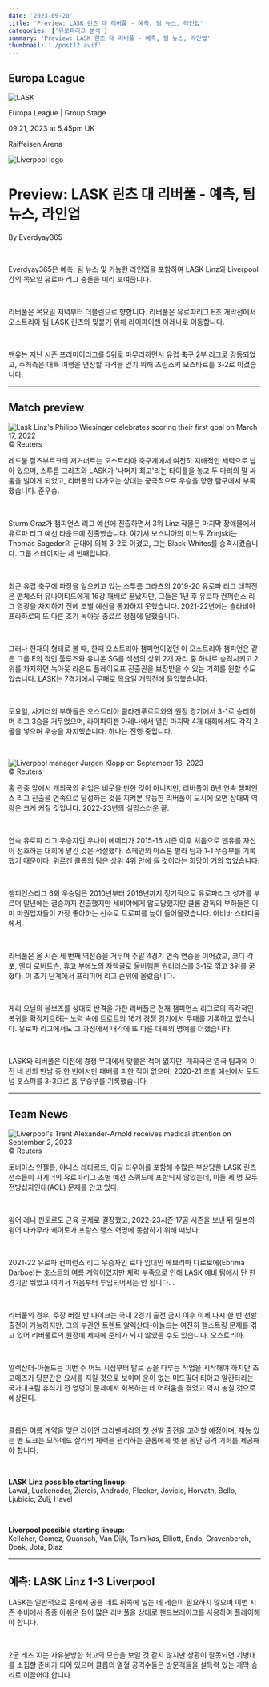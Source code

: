 ```yaml
---
date: '2023-09-20'
title: 'Preview: LASK 린츠 대 리버풀 - 예측, 팀 뉴스, 라인업'
categories: ['유로파리그 분석']
summary: 'Preview: LASK 린츠 대 리버풀 - 예측, 팀 뉴스, 라인업'
thumbnail: './post12.avif'
---
```


## Europa League

![LASK](https://sm.imgix.net/19/46/lasklog.png?w=60&h=60&auto=compress,format&fit=clip 'LASK')

Europa League | Group Stage

09 21, 2023 at 5.45pm UK

Raiffeisen Arena

![Liverpool logo](https://sm.imgix.net/19/06/livlog.png?w=60&h=60&auto=compress,format&fit=clip 'Liverpool logo')

# Preview: LASK 린츠 대 리버풀 - 예측, 팀 뉴스, 라인업

By Everdyay365

<br />

Everdyay365은 예측, 팀 뉴스 및 가능한 라인업을 포함하여 LASK Linz와 Liverpool 간의 목요일 유로파 리그 충돌을 미리 보여줍니다.

<br />

리버풀은 목요일 저녁부터 더블린으로 향합니다. 리버풀은 유로파리그 E조 개막전에서 오스트리아 팀 LASK 린츠와 맞붙기 위해 라이파이젠 아레나로 이동합니다.

<br />

맨유는 지난 시즌 프리미어리그를 5위로 마무리하면서 유럽 축구 2부 리그로 강등되었고, 주최측은 대륙 여행을 연장할 자격을 얻기 위해 즈린스키 모스타르를 3-2로 이겼습니다.

---

## Match preview

![Lask Linz's Philipp Wiesinger celebrates scoring their first goal on March 17, 2022](https://sm.imgix.net/22/11/pasksla.jpg?w=640&h=480&auto=compress,format&fit=clip "Lask Linz's Philipp Wiesinger celebrates scoring their first goal on March 17, 2022")<br />© Reuters

레드불 잘츠부르크의 저거너트는 오스트리아 축구계에서 여전히 지배적인 세력으로 남아 있으며, 스투름 그라츠와 LASK가 '나머지 최고'라는 타이틀을 놓고 두 마리의 말 싸움을 벌이게 되었고, 리버풀의 다가오는 상대는 궁극적으로 우승을 향한 탐구에서 부족했습니다. 준우승.

<br />

Sturm Graz가 챔피언스 리그 예선에 진출하면서 3위 Linz 작물은 마지막 장애물에서 유로파 리그 예선 라운드에 진출했습니다. 여기서 보스니아의 미노우 Zrinjski는 Thomas Sageder의 군대에 의해 3-2로 이겼고, 그는 Black-Whites를 승격시켰습니다. 그룹 스테이지는 세 번째입니다.

<br />

최근 유럽 축구에 파장을 일으키고 있는 스투름 그라츠의 2019-20 유로파 리그 데뷔전은 맨체스터 유나이티드에게 16강 패배로 끝났지만, 그들은 1년 후 유로파 컨퍼런스 리그 영광을 차지하기 전에 조별 예선을 통과하지 못했습니다. 2021-22년에는 슬라비아 프라하로의 또 다른 조기 녹아웃 종료로 정점에 달했습니다.

<br />

그러나 현재의 형태로 볼 때, 한때 오스트리아 챔피언이었던 이 오스트리아 챔피언은 같은 그룹 E의 적인 툴루즈와 유니온 SG를 섹션의 상위 2개 자리 중 하나로 승격시키고 2위를 차지하면 녹아웃 라운드 플레이오프 진출권을 보장받을 수 있는 기회를 원할 수도 있습니다. LASK는 7경기에서 무패로 목요일 개막전에 돌입했습니다.

<br />

토요일, 사게더의 부하들은 오스트리아 클라겐푸르트와의 원정 경기에서 3-1로 승리하며 리그 3승을 거두었으며, 라이파이젠 아레나에서 열린 마지막 4개 대회에서도 각각 2골을 넣으며 우승을 차지했습니다. 하나는 진행 중입니다.

<br />

![Liverpool manager Jurgen Klopp on September 16, 2023](https://sm.imgix.net/23/37/jurgen-klopp.JPG?w=640&h=480&auto=compress,format&fit=clip 'Liverpool manager Jurgen Klopp on September 16, 2023')<br />© Reuters

홈 관중 앞에서 개최국의 위업은 비웃을 만한 것이 아니지만, 리버풀이 6년 연속 챔피언스 리그 진출을 연속으로 달성하는 것을 지켜본 유능한 리버풀이 도시에 오면 상대의 역량은 크게 커질 것입니다. 2022-23년의 실망스러운 끝.

<br />

연속 유로파 리그 우승자인 우나이 에메리가 2015-16 시즌 이후 처음으로 맨유를 자신이 선호하는 대회에 맡긴 것은 적절했다. 스페인의 아스톤 빌라 팀과 1-1 무승부를 기록했기 때문이다. 위르겐 클롭의 팀은 상위 4위 안에 들 것이라는 희망이 거의 없었습니다.

<br />

챔피언스리그 6회 우승팀은 2010년부터 2016년까지 정기적으로 유로파리그 성가를 부르며 말년에는 결승까지 진출했지만 세비야에게 압도당했지만 클롭 감독의 부하들은 이미 마권업자들이 가장 좋아하는 선수로 트로피를 높이 들어올렸습니다. 아비바 스타디움에서.

<br />

리버풀은 올 시즌 세 번째 역전승을 거두며 주말 4경기 연속 연승을 이어갔고, 코디 각포, 앤디 로버트슨, 휴고 부에노의 자책골로 울버햄튼 원더러스를 3-1로 꺾고 3위를 굳혔다. 이 초기 단계에서 프리미어 리그 순위에 올랐습니다.

<br />

게리 오닐의 울브즈를 상대로 반격을 가한 리버풀은 현재 챔피언스 리그로의 즉각적인 복귀를 확정지으려는 노력 속에 트로트의 16개 경쟁 경기에서 무패를 기록하고 있습니다. 유로파 리그에서도 그 과정에서 내각에 또 다른 대륙의 명예를 더했습니다.

<br />

LASK와 리버풀은 이전에 경쟁 무대에서 맞붙은 적이 없지만, 개최국은 영국 팀과의 이전 네 번의 만남 중 한 번에서만 패배를 피한 적이 없으며, 2020-21 조별 예선에서 토트넘 홋스퍼를 3-3으로 홈 무승부를 기록했습니다. .

---

## Team News

![Liverpool's Trent Alexander-Arnold receives medical attention on September 2, 2023](https://sm.imgix.net/23/35/livtre.JPG?w=640&h=480&auto=compress,format&fit=clip "Liverpool's Trent Alexander-Arnold receives medical attention on September 2, 2023")<br />© Reuters

토비아스 안젤름, 야니스 레타르드, 아딜 타우이를 포함해 수많은 부상당한 LASK 린츠 선수들이 사게더의 유로파리그 조별 예선 스쿼드에 포함되지 않았는데, 이들 세 명 모두 전방십자인대(ACL) 문제를 안고 있다.

<br />

윙어 레니 핀토르도 근육 문제로 결장했고, 2022-23시즌 17골 시즌을 보낸 뒤 일본의 윙어 나카무라 케이토가 프랑스 랭스 혁명에 동참하기 위해 떠났다.

<br />

2021-22 유로파 컨퍼런스 리그 우승자인 로마 임대인 에브리마 다르보에(Ebrima Darboe)는 호스트의 여름 계약이었지만 체력 부족으로 인해 LASK 예비 팀에서 단 한 경기만 뛰었고 여기서 처음부터 투입되어서는 안 됩니다. .

<br />

리버풀의 경우, 주장 버질 반 다이크는 국내 2경기 출전 금지 이후 이제 다시 한 번 선발 출전이 가능하지만, 그의 부관인 트렌트 알렉산더-아놀드는 여전히 햄스트링 문제를 겪고 있어 리버풀로의 원정에 제때에 준비가 되지 않았을 수도 있습니다. 오스트리아.

<br />

알렉산더-아놀드는 이번 주 어느 시점부터 발로 공을 다루는 작업을 시작해야 하지만 조 고메즈가 당분간은 요새를 지킬 것으로 보이며 운이 없는 미드필더 티아고 알칸타라는 국가대표팀 휴식기 전 엉덩이 문제에서 회복하는 데 어려움을 겪었고 역시 놓칠 것으로 예상된다.

<br />

클롭은 여름 계약을 맺은 라이언 그라벤베리의 첫 선발 출전을 고려할 예정이며, 재능 있는 벤 도크는 모하메드 살라의 체력을 관리하는 클롭에게 몇 분 동안 공격 기회를 제공해야 합니다.

<br />

**LASK Linz possible starting lineup:**  
Lawal, Luckeneder, Ziereis, Andrade, Flecker, Jovicic, Horvath, Bello, Ljubicic, Zulj, Havel

<br />

**Liverpool possible starting lineup:**  
Kelleher, Gomez, Quansah, Van Dijk, Tsimikas, Elliott, Endo, Gravenberch, Doak, Jota, Diaz

---

## 예측: LASK Linz 1-3 Liverpool

LASK는 일반적으로 홈에서 공을 네트 뒤쪽에 넣는 데 레슨이 필요하지 않으며 이번 시즌 수비에서 종종 아쉬운 점이 많은 리버풀을 상대로 핸드브레이크를 사용하여 플레이해야 합니다.

<br />

2군 레즈 XI는 자유분방한 최고의 모습을 보일 것 같지 않지만 상황이 잘못되면 기병대를 소집할 준비가 되어 있으며 클롭의 열혈 공격수들은 방문객들을 설득력 있는 개막 승리로 이끌어야 합니다.

<br />
